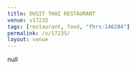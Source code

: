 ```yaml
---
title: DUSIT THAI RESTAURANT
venue: v17235
tags: [restaurant, food, "fhrs:146284"]
permalink: /v/17235/
layout: venue
---
```

null